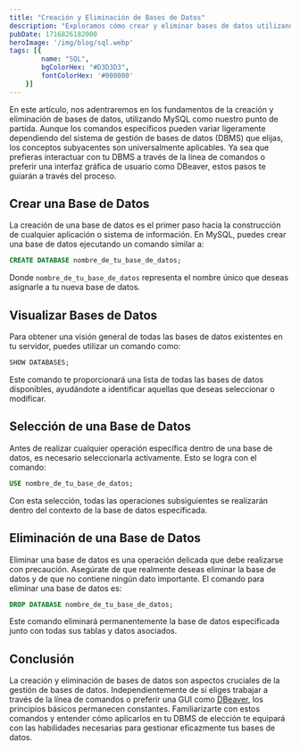 ```yaml
---
title: "Creación y Eliminación de Bases de Datos"
description: "Exploramos cómo crear y eliminar bases de datos utilizando MySQL y cómo estos principios se aplican a otros gestores de bases de datos."
pubDate: 1716826182000
heroImage: '/img/blog/sql.webp'
tags: [{
        name: "SQL",
        bgColorHex: "#D3D3D3",
        fontColorHex: '#000000'
    }]
---
```

En este artículo, nos adentraremos en los fundamentos de la creación y eliminación de bases de datos, utilizando MySQL como nuestro punto de partida. Aunque los comandos específicos pueden variar ligeramente dependiendo del sistema de gestión de bases de datos (DBMS) que elijas, los conceptos subyacentes son universalmente aplicables. Ya sea que prefieras interactuar con tu DBMS a través de la línea de comandos o preferir una interfaz gráfica de usuario como DBeaver, estos pasos te guiarán a través del proceso.

## Crear una Base de Datos

La creación de una base de datos es el primer paso hacia la construcción de cualquier aplicación o sistema de información. En MySQL, puedes crear una base de datos ejecutando un comando similar a:

``` sql
CREATE DATABASE nombre_de_tu_base_de_datos;
```

Donde `nombre_de_tu_base_de_datos` representa el nombre único que deseas asignarle a tu nueva base de datos.

## Visualizar Bases de Datos

Para obtener una visión general de todas las bases de datos existentes en tu servidor, puedes utilizar un comando como:

``` sql
SHOW DATABASES;
```

Este comando te proporcionará una lista de todas las bases de datos disponibles, ayudándote a identificar aquellas que deseas seleccionar o modificar.

## Selección de una Base de Datos

Antes de realizar cualquier operación específica dentro de una base de datos, es necesario seleccionarla activamente. Esto se logra con el comando:

``` sql
USE nombre_de_tu_base_de_datos;
```

Con esta selección, todas las operaciones subsiguientes se realizarán dentro del contexto de la base de datos especificada.

## Eliminación de una Base de Datos

Eliminar una base de datos es una operación delicada que debe realizarse con precaución. Asegúrate de que realmente deseas eliminar la base de datos y de que no contiene ningún dato importante. El comando para eliminar una base de datos es:

``` sql
DROP DATABASE nombre_de_tu_base_de_datos;
```

Este comando eliminará permanentemente la base de datos especificada junto con todas sus tablas y datos asociados.

## Conclusión

La creación y eliminación de bases de datos son aspectos cruciales de la gestión de bases de datos. Independientemente de si eliges trabajar a través de la línea de comandos o preferir una GUI como [DBeaver](https://dbeaver.io/), los principios básicos permanecen constantes. Familiarizarte con estos comandos y entender cómo aplicarlos en tu DBMS de elección te equipará con las habilidades necesarias para gestionar eficazmente tus bases de datos.
